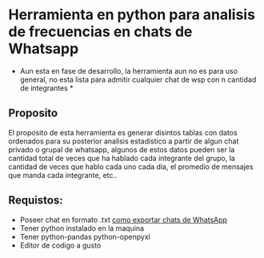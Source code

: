 # Herramienta en python para analisis de frecuencias en chats de Whatsapp
* Aun esta en fase de desarrollo, la herramienta aun no es para uso general,
  no esta lista para admitir cualquier chat de wsp con n cantidad de integrantes *

## Proposito
  El proposito de esta herramienta es generar disintos tablas con datos ordenados para
  su posterior analisis estadistico a partir de algun chat privado o grupal de whatsapp,
  algunos de estos datos pueden ser la cantidad total de veces que ha hablado cada integrante del grupo,
  la cantidad de veces que hablo cada uno cada dia, el promedio de mensajes que manda cada integrante, etc..

## Requistos:
- Poseer chat en formato .txt [como exportar chats de WhatsApp](https://faq.whatsapp.com/1180414079177245/?locale=ca_ES&cms_platform=android)
- Tener python instalado en la maquina
- Tener python-pandas python-openpyxl
- Editor de codigo a gusto
